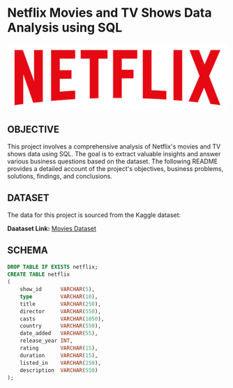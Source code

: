 # Netflix Movies and TV Shows Data Analysis using SQL


![Netflix Logo](https://github.com/BhushanMudliyar/NetflixDataAnalysisSQL/blob/main/logo.png)


## OBJECTIVE  

This project involves a comprehensive analysis of Netflix's movies and TV shows data using SQL. The goal is to extract valuable insights and answer various business questions based on the dataset. The following README provides a detailed account of the project's objectives, business problems, solutions, findings, and conclusions.

## DATASET

The data for this project is sourced from the Kaggle dataset:

 **Daataset Link:** [Movies Dataset](https://www.kaggle.com/datasets/shivamb/netflix-shows?resource=download)

## SCHEMA 

``` SQL
DROP TABLE IF EXISTS netflix;
CREATE TABLE netflix
(
    show_id      VARCHAR(5),
    type         VARCHAR(10),
    title        VARCHAR(250),
    director     VARCHAR(550),
    casts        VARCHAR(1050),
    country      VARCHAR(550),
    date_added   VARCHAR(55),
    release_year INT,
    rating       VARCHAR(15),
    duration     VARCHAR(15),
    listed_in    VARCHAR(250),
    description  VARCHAR(550)
);

```


 


